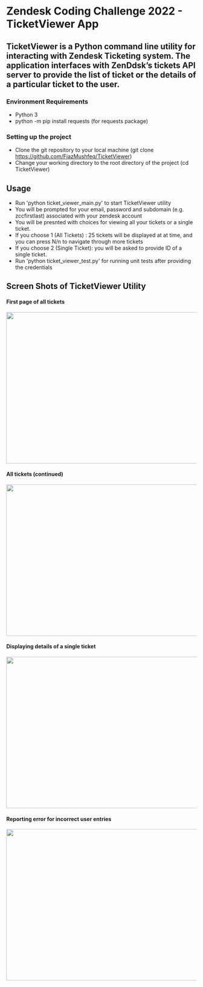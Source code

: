 # Zendesk Coding Challenge 2022 - TicketViewer App

## TicketViewer is a Python command line utility for interacting with Zendesk Ticketing system. The application interfaces with ZenDdsk’s tickets API server to provide the list of ticket or the details of a particular ticket to the user.

### Environment Requirements
* Python 3 
* python -m pip install requests (for requests package)



### Setting up the project

* Clone the git repository to your local machine (git clone https://github.com/FiazMushfeq/TicketViewer)
* Change your working directory to the root directory of the project (cd TicketViewer)



## Usage

* Run 'python ticket_viewer_main.py' to start TicketViewer utility
* You will be prompted for your email, password and subdomain (e.g. zccfirstlast) associated with your zendesk account
* You will be presnted with choices for viewing all your tickets or a single ticket. 
* If you choose 1 (All Tickets) : 25 tickets will be displayed at at time, and you can press N/n to navigate through more tickets
* If you choose 2 (Single Ticket): you will be asked to provide ID of a single ticket.
* Run 'python ticket_viewer_test.py' for running unit tests after providing the credentials


## Screen Shots of TicketViewer Utility

#### First page of all tickets
<img src="https://user-images.githubusercontent.com/38337054/144528513-9de497de-dc31-4fc9-aa3f-5a5d7e34c324.JPG" width="600" height="400">

#### All tickets (continued)
<img src="https://user-images.githubusercontent.com/38337054/144538309-8f88f1b6-19d7-4e00-a224-48dddd378612.JPG" width="600" height="400">

#### Displaying details of a single ticket
<img src="https://user-images.githubusercontent.com/38337054/144538338-fdcb2720-6674-41cc-818a-4aa1d65baead.JPG" width="600" height="400">

#### Reporting error for incorrect user entries
<img src="https://user-images.githubusercontent.com/38337054/144547060-03d7b903-45fd-4f61-b951-19eb258d0daa.JPG" width="600" height="400">


